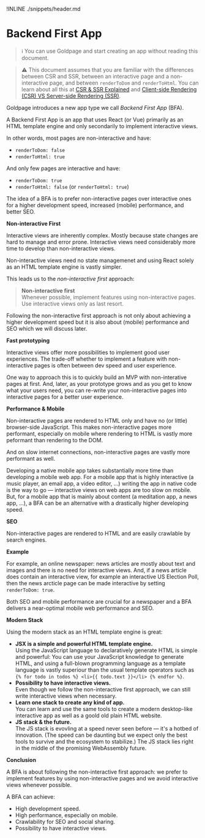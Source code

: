 !INLINE ./snippets/header.md
<br/>

# Backend First App

> :information_source:
> You can use Goldpage and start creating an app without reading this document.

> :warning:
> This document assumes that you are familiar with the differences between CSR and SSR,
> between an interactive page and a non-interactive page, and between `renderToDom` and `renderToHtml`.
> You can learn about all this at
> [CSR & SSR Explained](/docs/csr-and-ssr-explained.md#readme)
> and
> [Client-side Rendering (CSR) VS Server-side Rendering (SSR)](/docs/csr-vs-ssr.md#readme).

Goldpage introduces a new app type we call *Backend First App* (BFA).

A Backend First App is an app that uses React (or Vue)
primarily as an HTML template engine and
only secondarily to implement interactive views.

In other words, most pages are non-interactive and have:
- `renderToDom: false`
- `renderToHtml: true`

And only few pages are interactive and have:
- `renderToDom: true`
- `renderToHtml: false` (or `renderToHtml: true`)

The idea of a BFA is to prefer non-interactive pages over interactive ones
for a higher development speed, increased (mobile) performance, and better SEO.

**Non-interactive First**

Interactive views are inherently complex.
Mostly because state changes are hard to manage and error prone.
Interactive views need considerably more time to develop than non-interactive views.

Non-interactive views need
no state managemenet and using
React solely as an HTML template engine
is vastly simpler.

This leads us to the *non-interactive first* approach:

> **Non-interactive first**
> <br/>
> Whenever possible, implement features using non-interactive pages.
> Use interactive views only as last resort.

Following the non-interactive first approach is not only about achieving a higher development speed
but it is also about (mobile) performance and SEO which we will discuss later.

**Fast prototyping**

Interactive views offer more possibilities to implement good user experiences.
The trade-off whether to implement a feature with non-interactive pages is often between dev speed and user experience.

One way to approach this is to
quickly build an MVP with non-interative pages at first.
And, later,
as your prototype grows
and as you get to know what your users need,
you can re-write your non-interactive pages into interactive pages for a better user experience.

**Performance & Mobile**

Non-interactive pages are rendered to HTML only and have no (or little) browser-side JavaScript.
This makes non-interactive pages more performant, especially on mobile where
rendering to HTML is vastly more peformant than rendering to the DOM.

And on slow internet connections, non-interactive pages are vastly more performant as well.

Developing a native mobile app takes substantially more time than developing a mobile web app.
For a mobile app that is highly interactive (a music player, an email app, a video editor, ...)
writing the app in native code is the way to go &mdash; interactive views on web apps are too slow on mobile.
But, for a mobile app that is mainly about content (a meditation app, a news app, ...),
a BFA can be an alternative with a drastically higher developing speed.

**SEO**

Non-interactive pages are rendered to HTML and are easily crawlable by search engines.

**Example**

For example, an online newspaper:
news articles are mostly about
text and images and
there is no need for interactive views.
And, if a news article
does contain an interactive view,
for example an interactive US Election Poll,
then the news arcticle page can be made interactive by setting `renderToDom: true`.

Both SEO and mobile performance are crucial for a newspaper and a BFA delivers
a near-optimal mobile web performance and SEO.

**Modern Stack**

Using the modern stack as an HTML template engine is great:
- **JSX is a simple and powerful HTML template engine.**
  <br/>
  Using the JavaScript language to declaratively generate HTML is simple and powerful:
  You can use your JavaScript knowledge to generate HTML,
  and using a full-blown programming language as a template language is vastly
  superiour than the usual template operators such as `{% for todo in todos %} <li>{{ todo.text }}</li> {% endfor %}`.
- **Possibility to have interactive views.**
  <br/>
  Even though we follow the non-interactive first approach,
  we can still write interactive views when necessary.
- **Learn one stack to create any kind of app.**
  <br/>
  You can learn and use the same tools
  to create a modern desktop-like interactive app as well as a goold old plain HTML website.
- **JS stack & the future.**
  <br/>
  The JS stack is evovling at a speed never seen before &mdash; it's a hotbed of innovation.
  (The speed can be daunting but we expect only the best tools to survive and the ecosystem to stabilize.)
  The JS stack lies right in the middle of the promising WebAssembly future.

**Conclusion**

A BFA is about following the non-interactive first approach: we prefer to implement features by using non-interactive pages and we avoid interactive views whenever possible.

A BFA can achieve:
- High development speed.
- High performance, especially on mobile.
- Crawlability for SEO and social sharing.
- Possibility to have interactive views.

